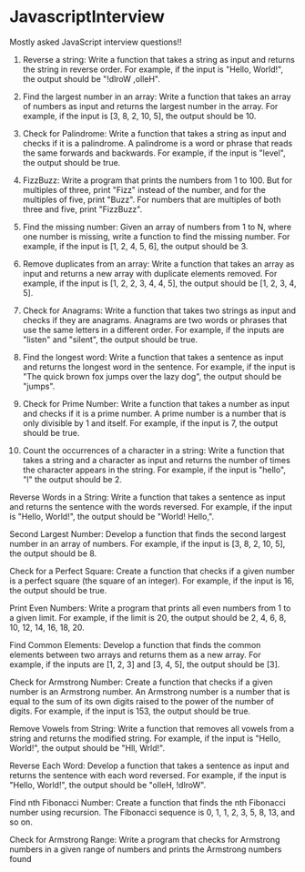# JavascriptInterview
Mostly asked JavaScript interview questions!!

1. Reverse a string: Write a function that takes a string as input and returns the string in reverse order. For example, if the input is "Hello, World!", the output should be "!dlroW ,olleH".

2. Find the largest number in an array:  Write a function that takes an array of numbers as input and returns the largest number in the array. For example, if the input is [3, 8, 2, 10, 5], the output should be 10.

3. Check for Palindrome: Write a function that takes a string as input and checks if it is a palindrome. A palindrome is a word or phrase that reads the same forwards and backwards. For example, if the input is "level", the output should be true.

4. FizzBuzz: Write a program that prints the numbers from 1 to 100. But for multiples of three, print "Fizz" instead of the number, and for the multiples of five, print "Buzz". For numbers that are multiples of both three and five, print "FizzBuzz".

5. Find the missing number: Given an array of numbers from 1 to N, where one number is missing, write a function to find the missing number. For example, if the input is [1, 2, 4, 5, 6], the output should be 3.

6. Remove duplicates from an array: Write a function that takes an array as input and returns a new array with duplicate elements removed. For example, if the input is [1, 2, 2, 3, 4, 4, 5], the output should be [1, 2, 3, 4, 5].

7. Check for Anagrams: Write a function that takes two strings as input and checks if they are anagrams. Anagrams are two words or phrases that use the same letters in a different order. For example, if the inputs are "listen" and "silent", the output should be true.

8. Find the longest word: Write a function that takes a sentence as input and returns the longest word in the sentence. For example, if the input is "The quick brown fox jumps over the lazy dog", the output should be "jumps".

9. Check for Prime Number: Write a function that takes a number as input and checks if it is a prime number. A prime number is a number that is only divisible by 1 and itself. For example, if the input is 7, the output should be true.

10. Count the occurrences of a character in a string: Write a function that takes a string and a character as input and returns the number of times the character appears in the string. For example, if the input is "hello", "l" the output should be 2.

Reverse Words in a String:
Write a function that takes a sentence as input and returns the sentence with the words reversed. For example, if the input is "Hello, World!", the output should be "World! Hello,".


Second Largest Number:
Develop a function that finds the second largest number in an array of numbers. For example, if the input is [3, 8, 2, 10, 5], the output should be 8.

Check for a Perfect Square:
Create a function that checks if a given number is a perfect square (the square of an integer). For example, if the input is 16, the output should be true.

Print Even Numbers:
Write a program that prints all even numbers from 1 to a given limit. For example, if the limit is 20, the output should be 2, 4, 6, 8, 10, 12, 14, 16, 18, 20.

Find Common Elements:
Develop a function that finds the common elements between two arrays and returns them as a new array. For example, if the inputs are [1, 2, 3] and [3, 4, 5], the output should be [3].

Check for Armstrong Number:
Create a function that checks if a given number is an Armstrong number. An Armstrong number is a number that is equal to the sum of its own digits raised to the power of the number of digits. For example, if the input is 153, the output should be true.

Remove Vowels from String:
Write a function that removes all vowels from a string and returns the modified string. For example, if the input is "Hello, World!", the output should be "Hll, Wrld!".

Reverse Each Word:
Develop a function that takes a sentence as input and returns the sentence with each word reversed. For example, if the input is "Hello, World!", the output should be "olleH, !dlroW".

Find nth Fibonacci Number:
Create a function that finds the nth Fibonacci number using recursion. The Fibonacci sequence is 0, 1, 1, 2, 3, 5, 8, 13, and so on.

Check for Armstrong Range:
Write a program that checks for Armstrong numbers in a given range of numbers and prints the Armstrong numbers found
